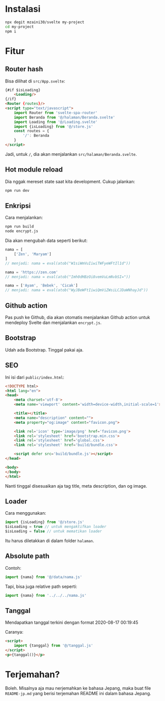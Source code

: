 # Instalasi

```bash
npx degit mzaini30/svelte my-project
cd my-project
npm i
```

# Fitur

## Router hash

Bisa dilihat di `src/App.svelte`:

```html
{#if $isLoading}
	<Loading/>
{/if}
<Router {routes}/>
<script type="text/javascript">
	import Router from 'svelte-spa-router'
	import Beranda from '@/halaman/Beranda.svelte'
	import Loading from '@/Loading.svelte'
	import {isLoading} from '@/store.js'
	const routes = {
		'/': Beranda
	}
</script>
```

Jadi, untuk `/`, dia akan menjalankan `src/halaman/Beranda.svelte`.

## Hot module reload

Dia nggak mereset state saat kita development. Cukup jalankan:

```bash
npm run dev
```

## Enkripsi

Cara menjalankan:

```bash
npm run build
node encrypt.js
```

Dia akan mengubah data seperti berikut:

```javascript
nama = [
	['Zen', 'Maryam']
]
// menjadi: nama = eval(atob("W1siWmVuIiwiTWFyeWFtIl1d"))

nama = 'https://zen.com'
// menjadi: nama = eval(atob("Imh0dHBzOi8vemVuLmNvbSI="))

nama = ['Ayam', 'Bebek', 'Cicak']
// menjadi: nama = eval(atob("WyJBeWFtIiwiQmViZWsiLCJDaWNhayJd"))
```

## Github action

Pas push ke Github, dia akan otomatis menjalankan Github action untuk mendeploy Svelte dan menjalankan `encrypt.js`.

## Bootstrap

Udah ada Bootstrap. Tinggal pakai aja.

## SEO

Ini isi dari `public/index.html`:

```html
<!DOCTYPE html>
<html lang="en">
<head>
	<meta charset='utf-8'>
	<meta name='viewport' content='width=device-width,initial-scale=1'>

	<title></title>
	<meta name="description" content="">
	<meta property="og:image" content="favicon.png">

	<link rel='icon' type='image/png' href='favicon.png'>
	<link rel='stylesheet' href='bootstrap.min.css'>
	<link rel='stylesheet' href='global.css'>
	<link rel='stylesheet' href='build/bundle.css'>

	<script defer src='build/bundle.js'></script>
</head>

<body>
</body>
</html>
```

Nanti tinggal disesuaikan aja tag title, meta description, dan og image.

## Loader

Cara menggunakan:

```javascript
import {isLoading} from '@/store.js'
$isLoading = true // untuk mengaktifkan loader
$isLoading = false // untuk mematikan loader
```

Itu harus diletakkan di dalam folder `halaman`.

## Absolute path

Contoh:

```javascript
import {nama} from '@/data/nama.js'
```

Tapi, bisa juga relative path seperti:

```javascript
import {nama} from '../../../nama.js'
```

## Tanggal

Mendapatkan tanggal terkini dengan format 2020-08-17 00:19:45

Caranya:

```html
<script>
	import {tanggal} from '@/tanggal.js'
</script>
<p>{tanggal()}</p>
```

# Terjemahan?

Boleh. Misalnya aja mau nerjemahkan ke bahasa Jepang, maka buat file `README-jp.md` yang berisi terjemahan README ini dalam bahasa Jepang.
